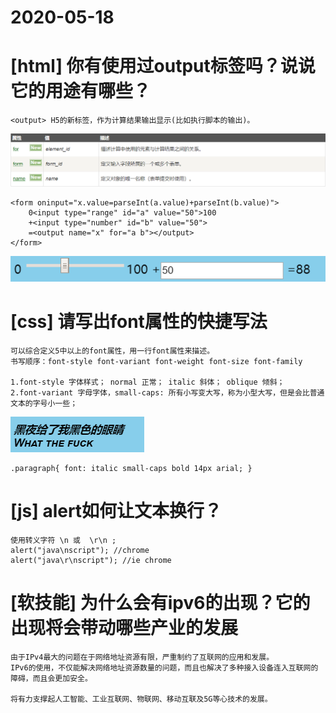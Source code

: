 # 2020-05-18

# [html] 你有使用过output标签吗？说说它的用途有哪些？
	
	<output> H5的新标签，作为计算结果输出显示(比如执行脚本的输出)。
![](files/outputa.png)

	<form oninput="x.value=parseInt(a.value)+parseInt(b.value)">
		0<input type="range" id="a" value="50">100
		+<input type="number" id="b" value="50">
		=<output name="x" for="a b"></output>
	</form>
![](files/output.png)

# [css] 请写出font属性的快捷写法
	
	可以综合定义5中以上的font属性，用一行font属性来描述。
	书写顺序：font-style font-variant font-weight font-size font-family

	1.font-style 字体样式； normal 正常； italic 斜体； oblique 倾斜；
	2.font-variant 字母字体，small-caps: 所有小写变大写，称为小型大写，但是会比普通文本的字号小一些；
![](files/font-variant.png)

	.paragraph{ font: italic small-caps bold 14px arial; }
 

# [js] alert如何让文本换行？
	 
	使用转义字符 \n 或  \r\n ;		
	alert("java\nscript"); //chrome
	alert("java\r\nscript"); //ie chrome

# [软技能] 为什么会有ipv6的出现？它的出现将会带动哪些产业的发展 
	
	由于IPv4最大的问题在于网络地址资源有限，严重制约了互联网的应用和发展。
	IPv6的使用，不仅能解决网络地址资源数量的问题，而且也解决了多种接入设备连入互联网的障碍，而且会更加安全。

	将有力支撑起人工智能、工业互联网、物联网、移动互联及5G等心技术的发展。